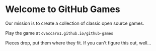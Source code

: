# Welcome to GitHub Games

Our mission is to create a collection of classic open source games.

Play the game at `cvaccaro1.github.io/github-games`

Pieces drop, put them where they fit. If you can't figure this out, well...
